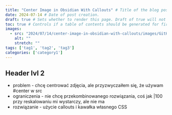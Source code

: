 ```yaml
---
title: "Center Image in Obsidian With Callouts" # Title of the blog post.
date: 2024-07-14 # Date of post creation.
draft: true # Sets whether to render this page. Draft of true will not be rendered.
toc: true # Controls if a table of contents should be generated for first-level links automatically.
images:
  - src: "2024/07/14/center-image-in-obsidian-with-callouts/images/GitHubPages.png"
    alt: ""
    stretch: ""
tags: ['tag1', 'tag2', 'tag3']
categories: ['category1']
---
```


## Header lvl 2

- problem - chcę centrować zdjęcia, ale przyzwyczaiłem się, że używam #center w src
- ograniczenia - nie chcę przekombinowanego rozwiązania, coś jak |100 przy reskalowaniu mi wystarczy, ale nie ma
- rozwiązanie - użycie callouts i kawałka własnego CSS
